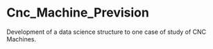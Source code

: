 # Cnc_Machine_Prevision
Development of a data science structure to one case of study of CNC Machines.
